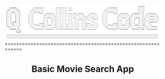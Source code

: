 <img src="logo3.png" />
============================================================
<div align="center">
  <h1>Basic Movie Search App</h1>
</div>
